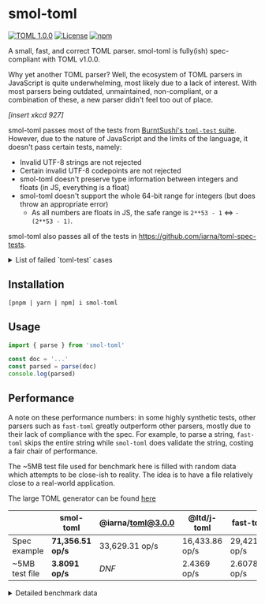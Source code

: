 # smol-toml
[![TOML 1.0.0](https://img.shields.io/badge/TOML-1.0.0-9c4221?style=flat-square)](https://toml.io/en/v1.0.0)
[![License](https://img.shields.io/github/license/squirrelchat/smol-toml.svg?style=flat-square)](https://github.com/squirrelchat/smol-toml/blob/mistress/LICENSE)
[![npm](https://img.shields.io/npm/v/smol-toml?style=flat-square)](https://npm.im/smol-toml)

A small, fast, and correct TOML parser. smol-toml is fully(ish) spec-compliant with TOML v1.0.0.

Why yet another TOML parser? Well, the ecosystem of TOML parsers in JavaScript is quite underwhelming, most likely due
to a lack of interest. With most parsers being outdated, unmaintained, non-compliant, or a combination of these, a new
parser didn't feel too out of place.

*[insert xkcd 927]*

smol-toml passes most of the tests from [BurntSushi's `toml-test` suite](https://github.com/BurntSushi/toml-test).
However, due to the nature of JavaScript and the limits of the language, it doesn't pass certain tests, namely:
- Invalid UTF-8 strings are not rejected
- Certain invalid UTF-8 codepoints are not rejected
- smol-toml doesn't preserve type information between integers and floats (in JS, everything is a float)
- smol-toml doesn't support the whole 64-bit range for integers (but does throw an appropriate error)
  - As all numbers are floats in JS, the safe range is `2**53 - 1` <=> `-(2**53 - 1)`.

smol-toml also passes all of the tests in https://github.com/iarna/toml-spec-tests.

<details>
<summary>List of failed `toml-test` cases</summary>
These tests were done by modifying `primitive.ts` and make the implementation return bigints for integers. This allows
verifying the parser correctly intents a number to be an integer or a float.

*Ideally, this becomes an option of the library, but for now...*

The following tests are failing:
- invalid/encoding/bad-utf8-in-comment
- invalid/encoding/bad-utf8-in-multiline-literal
- invalid/encoding/bad-utf8-in-multiline
- invalid/encoding/bad-utf8-in-string-literal
- invalid/encoding/bad-utf8-in-string
- invalid/string/bad-codepoint
</details>

## Installation
```
[pnpm | yarn | npm] i smol-toml
```

## Usage
```js
import { parse } from 'smol-toml'

const doc = '...'
const parsed = parse(doc)
console.log(parsed)
```

## Performance
A note on these performance numbers: in some highly synthetic tests, other parsers such as `fast-toml` greatly
outperform other parsers, mostly due to their lack of compliance with the spec. For example, to parse a string,
`fast-toml` skips the entire string while `smol-toml` does validate the string, costing a fair chair of performance.

The ~5MB test file used for benchmark here is filled with random data which attempts to be close-ish to reality. The
idea is to have a file relatively close to a real-world application.

The large TOML generator can be found [here](https://gist.github.com/cyyynthia/e77c744cb6494dabe37d0182506526b9)

|                | smol-toml           | @iarna/toml@3.0.0 | @ltd/j-toml    | fast-toml      |
|----------------|---------------------|-------------------|----------------|----------------|
| Spec example   | **71,356.51 op/s**  | 33,629.31 op/s    | 16,433.86 op/s | 29,421.60 op/s |
| ~5MB test file | **3.8091 op/s**     | *DNF*             | 2.4369 op/s    | 2.6078 op/s    |

<details>
<summary>Detailed benchmark data</summary>

Tests ran using Vitest v0.31.0 on commit 04d233e351f9ae719222154ee2217aea8b95dbab

CPU: Intel Core i7 7700K (4.2GHz)

```
 RUN  v0.31.0

 ✓ bench/parseSpecExample.bench.ts (4) 2462ms
     name                hz     min     max    mean     p75     p99    p995    p999     rme  samples
   · smol-toml    71,356.51  0.0132  0.2633  0.0140  0.0137  0.0219  0.0266  0.1135  ±0.37%    35679   fastest
   · @iarna/toml  33,629.31  0.0272  0.2629  0.0297  0.0287  0.0571  0.0650  0.1593  ±0.45%    16815
   · @ltd/j-toml  16,433.86  0.0523  1.3088  0.0608  0.0550  0.1140  0.1525  0.7348  ±1.47%     8217   slowest
   · fast-toml    29,421.60  0.0305  0.2995  0.0340  0.0312  0.0618  0.0640  0.1553  ±0.47%    14711
 ✓ bench/parseLargeMixed.bench.ts (3) 16062ms
     name             hz     min     max    mean     p75     p99    p995    p999     rme  samples
   · smol-toml    3.8091  239.60  287.30  262.53  274.17  287.30  287.30  287.30  ±3.66%       10   fastest
   · @ltd/j-toml  2.4369  376.73  493.49  410.35  442.58  493.49  493.49  493.49  ±7.08%       10   slowest
   · fast-toml    2.6078  373.88  412.79  383.47  388.62  412.79  412.79  412.79  ±2.72%       10


 BENCH  Summary

  smol-toml - bench/parseLargeMixed.bench.ts >
    1.46x faster than fast-toml
    1.56x faster than @ltd/j-toml

  smol-toml - bench/parseSpecExample.bench.ts >
    2.12x faster than @iarna/toml
    2.43x faster than fast-toml
    4.34x faster than @ltd/j-toml
```

---
Additional notes:

I initially tried to benchmark `toml-nodejs`, but the 0.3.0 package is broken.
I initially reported this to the library author, but the author decided to
- a) advise to use a custom loader (via *experimental* flag) to circumvent the invalid imports.
  - Said flag, `--experimental-specifier-resolution`, has been removed in Node v20.
- b) [delete the issue](https://github.com/huan231/toml-nodejs/issues/12) when pointed out links to the NodeJS
documentation about the flag removal and standard resolution algorithm.

For the reference anyways, `toml-nodejs` (with proper imports) is ~8x slower on both benchmark with:
- spec example: 7,543.47 op/s
- 5mb mixed: 0.7006 op/s
</details>
